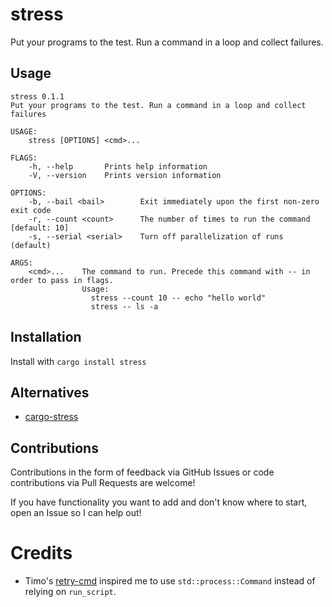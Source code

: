 # stress

Put your programs to the test. Run a command in a loop and collect failures.

## Usage

```
stress 0.1.1
Put your programs to the test. Run a command in a loop and collect failures

USAGE:
    stress [OPTIONS] <cmd>...

FLAGS:
    -h, --help       Prints help information
    -V, --version    Prints version information

OPTIONS:
    -b, --bail <bail>        Exit immediately upon the first non-zero exit code
    -r, --count <count>      The number of times to run the command [default: 10]
    -s, --serial <serial>    Turn off parallelization of runs (default)

ARGS:
    <cmd>...    The command to run. Precede this command with -- in order to pass in flags.
                Usage:
                  stress --count 10 -- echo "hello world"
                  stress -- ls -a
```

## Installation

Install with `cargo install stress`

## Alternatives

- [cargo-stress](https://lib.rs/crates/cargo-stress)

## Contributions

Contributions in the form of feedback via GitHub Issues or code contributions via Pull Requests are welcome!

If you have functionality you want to add and don't know where to start, open an Issue so I can help out!

# Credits

- Timo's [retry-cmd](https://github.com/timofurrer/retry-cmd) inspired me to use `std::process::Command` instead of relying on `run_script`.
